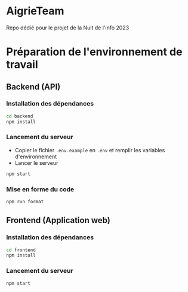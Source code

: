 # AigrieTeam
Repo dédié pour le projet de la Nuit de l'info 2023

# Préparation de l'environnement de travail

## Backend (API)

### Installation des dépendances

```bash
cd backend
npm install
```

### Lancement du serveur

- Copier le fichier `.env.example` en `.env` et remplir les variables d'environnement
- Lancer le serveur

```bash
npm start
```

### Mise en forme du code

```bash
npm run format
```

## Frontend (Application web)

### Installation des dépendances

```bash
cd frontend
npm install
```

### Lancement du serveur

```bash
npm start
```